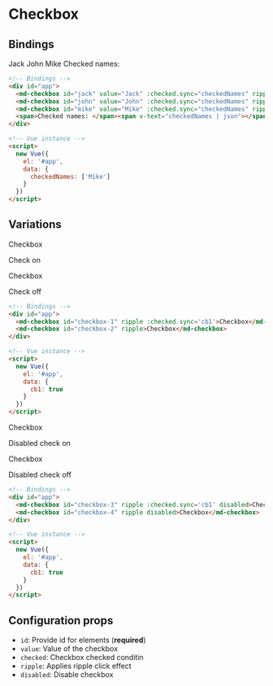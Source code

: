 # Checkbox

## Bindings

<div class="mdl-grid">
  <div class="demo-cell mdl-cell mdl-cell--4-col mdl-cell--top mdl-cell--middle" :style='{textAlign: "start"}'>
    <md-checkbox id="jack" value="Jack" :checked.sync="checkedNames" ripple>Jack</md-checkbox>
    <md-checkbox id="john" value="John" :checked.sync="checkedNames" ripple>John</md-checkbox>
    <md-checkbox id="mike" value="Mike" :checked.sync="checkedNames" ripple>Mike</md-checkbox>
    <span>Checked names: </span><span v-text="checkedNames | json"></span>
  </div>
</div>

```html
<!-- Bindings -->
<div id="app">
  <md-checkbox id="jack" value="Jack" :checked.sync="checkedNames" ripple>Jack</md-checkbox>
  <md-checkbox id="john" value="John" :checked.sync="checkedNames" ripple>John</md-checkbox>
  <md-checkbox id="mike" value="Mike" :checked.sync="checkedNames" ripple>Mike</md-checkbox>
  <span>Checked names: </span><span v-text="checkedNames | json"></span>
</div>

<!-- Vue instance -->
<script>
  new Vue({
    el: '#app',
    data: {
      checkedNames: ['Mike']
    }
  })
</script>
```

## Variations

<div class="mdl-grid">
  <div class="demo-cell mdl-cell mdl-cell--2-col mdl-cell--top mdl-cell--middle">
    <md-checkbox id="checkbox-1" ripple :checked.sync='cb1'>Checkbox</md-checkbox>
    <p class="mdl-typography--caption-color-contrast">Check on</p>
  </div>

  <div class="demo-cell mdl-cell mdl-cell--2-col mdl-cell--top mdl-cell--middle">
    <md-checkbox id="checkbox-2" ripple>Checkbox</md-checkbox>
    <p class="mdl-typography--caption-color-contrast">Check off</p>
  </div>
</div>

```html
<!-- Bindings -->
<div id="app">
  <md-checkbox id="checkbox-1" ripple :checked.sync='cb1'>Checkbox</md-checkbox>
  <md-checkbox id="checkbox-2" ripple>Checkbox</md-checkbox>
</div>

<!-- Vue instance -->
<script>
  new Vue({
    el: '#app',
    data: {
      cb1: true
    }
  })
</script>
```

<div class="mdl-grid">
  <div class="demo-cell mdl-cell mdl-cell--2-col mdl-cell--top mdl-cell--middle">
    <md-checkbox id="checkbox-3" ripple :checked.sync='cb1' disabled>Checkbox</md-checkbox>
    <p class="mdl-typography--caption-color-contrast">Disabled check on</p>
  </div>

  <div class="demo-cell mdl-cell mdl-cell--2-col mdl-cell--top mdl-cell--middle">
    <md-checkbox id="checkbox-4" ripple disabled>Checkbox</md-checkbox>
    <p class="mdl-typography--caption-color-contrast">Disabled check off</p>
  </div>
</div>

```html
<!-- Bindings -->
<div id="app">
  <md-checkbox id="checkbox-3" ripple :checked.sync='cb1' disabled>Checkbox</md-checkbox>
  <md-checkbox id="checkbox-4" ripple disabled>Checkbox</md-checkbox>
</div>

<!-- Vue instance -->
<script>
  new Vue({
    el: '#app',
    data: {
      cb1: true
    }
  })
</script>
```

## Configuration props

- `id`: Provide id for elements (**required**)
- `value`: Value of the checkbox
- `checked`: Checkbox checked conditin
- `ripple`: Applies ripple click effect
- `disabled`: Disable checkbox
